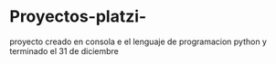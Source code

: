 # Proyectos-platzi-

proyecto creado en consola e el lenguaje de programacion python y terminado el 31 de diciembre

